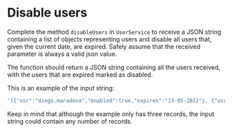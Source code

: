 # Disable users

Complete the method `disableUsers` in `UserService` to receive a JSON string containing a list of objects representing users and disable all users that, given the current date, are expired. Safely assume that the received parameter is always a valid json value.

The function should return a JSON string containing all the users received, with the users that are expired marked as disabled.

This is an example of the input string:

```js
'[{"usr":"diego.maradona","enabled":true,"expires":"13-05-2022"}, {"usr":"neymarjr","enabled":true,"expires":"05-12-2024"}, {"usr":"bryan.ruiz","enabled":false,"expires":"23-12-2018"}, {"usr":"lsuarez","enabled":true,"expires":"03-07-2019"}]'
```

Keep in mind that although the example only has three records, the input string could contain any number of records.
